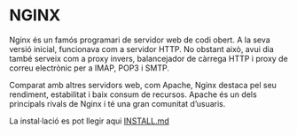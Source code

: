 # NGINX
Nginx és un famós programari de servidor web de codi obert. A la seva versió inicial, funcionava com a servidor HTTP. No obstant això, avui dia també serveix com a proxy invers, balancejador de càrrega HTTP i proxy de correu electrònic per a IMAP, POP3 i SMTP.

Comparat amb altres servidors web, com Apache, Nginx destaca pel seu rendiment, estabilitat i baix consum de recursos. Apache és un dels principals rivals de Nginx i té una gran comunitat d’usuaris.

La instal·lació es pot llegir aqui [INSTALL.md](https://github.com/Proyecto-Sintesi/configs/blob/main/etc/nginx/sites-enabled/INSTALL.md)

